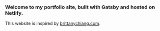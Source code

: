 <p ##Welcome />

### Welcome to my portfolio site, built with Gatsby and hosted on Netlify.

This website is inspired by <a href="https://brittanychiang.com" target="_blank">brittanychiang.com</a>.